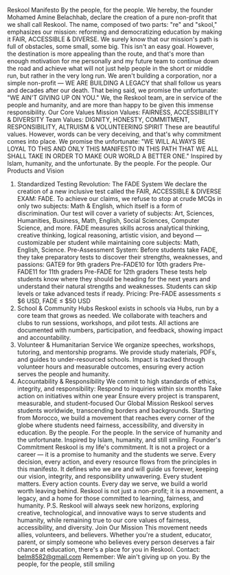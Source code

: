 Reskool Manifesto
 By the people, for the people.
 We hereby, the founder Mohamed Amine Belachhab, declare the creation of a pure non-profit that we shall
 call Reskool. The name, composed of two parts: "re" and "skool," emphasizes our mission: reforming and
 democratizing education by making it FAIR, ACCESSIBLE & DIVERSE.
 We surely know that our mission's path is full of obstacles, some small, some big. This isn't an easy goal.
 However, the destination is more appealing than the route, and that's more than enough motivation for me
 personally and my future team to continue down the road and achieve what will not just help people in the
 short or middle run, but rather in the very long run.
 We aren't building a corporation, nor a simple non-profit — WE ARE BUILDING A LEGACY that shall
 follow us years and decades after our death. That being said, we promise the unfortunate: "WE AIN'T
 GIVING UP ON YOU."
 We, the Reskool team, are in service of the people and humanity, and are more than happy to be given this
 immense responsibility.
 Our Core Values
 Mission Values: FAIRNESS, ACCESSIBILITY & DIVERSITY
 Team Values: DIGNITY, HONESTY, COMMITMENT, RESPONSIBILITY, ALTRUISM & VOLUNTEERING SPIRIT
 These are beautiful values. However, words can be very deceiving, and that's why commitment comes into
 place. We promise the unfortunate: "WE WILL ALWAYS BE LOYAL TO THIS AND ONLY THIS
 MANIFESTO IN THIS PATH THAT WE ALL SHALL TAKE IN ORDER TO MAKE OUR WORLD A BETTER
 ONE."
 Inspired by Islam, humanity, and the unfortunate. By the people. For the people.
 Our Products and Vision
 1. Standardized Testing Revolution: The FADE System
 We declare the creation of a new inclusive test called the FAIR, ACCESSIBLE & DIVERSE EXAM: FADE.
 To achieve our claims, we refuse to stop at crude MCQs in only two subjects: Math & English, which itself is
 a form of discrimination. Our test will cover a variety of subjects: Art, Sciences, Humanities, Business,
 Math, English, Social Sciences, Computer Science, and more.
FADE measures skills across analytical thinking, creative thinking, logical reasoning, artistic vision,
 and beyond — customizable per student while maintaining core subjects: Math, English, Science.
 Pre-Assessment System: Before students take FADE, they take preparatory tests to discover their
 strengths, weaknesses, and passions:
 GATE9 for 9th graders
 Pre-FADE10 for 10th graders
 Pre-FADE11 for 11th graders
 Pre-FADE for 12th graders
 These tests help students know where they should be heading for the next years and understand their
 natural strengths and weaknesses. Students can skip levels or take advanced tests if ready.
 Pricing: Pre-FADE assessments ≤ $6 USD, FADE ≤ $50 USD
 2. School & Community Hubs
 Reskool exists in schools via Hubs, run by a core team that grows as needed. We collaborate with teachers
 and clubs to run sessions, workshops, and pilot tests. All actions are documented with numbers,
 participation, and feedback, showing impact and accountability.
 3. Volunteer & Humanitarian Service
 We organize speeches, workshops, tutoring, and mentorship programs. We provide study materials,
 PDFs, and guides to under-resourced schools. Impact is tracked through volunteer hours and
 measurable outcomes, ensuring every action serves the people and humanity.
 4. Accountability & Responsibility
 We commit to high standards of ethics, integrity, and responsibility:
 Respond to inquiries within six months
 Take action on initiatives within one year
 Ensure every project is transparent, measurable, and student-focused
 Our Global Mission
 Reskool serves students worldwide, transcending borders and backgrounds. Starting from Morocco, we
 build a movement that reaches every corner of the globe where students need fairness, accessibility, and
 diversity in education.
 By the people. For the people. In the service of humanity and the unfortunate. Inspired by Islam,
 humanity, and still smiling.
Founder's Commitment
 Reskool is my life's commitment. It is not a project or a career — it is a promise to humanity and the
 students we serve. Every decision, every action, and every resource flows from the principles in this
 manifesto. It defines who we are and will guide us forever, keeping our vision, integrity, and responsibility
 unwavering.
 Every student matters. Every action counts. Every day we serve, we build a world worth leaving behind.
 Reskool is not just a non-profit; it is a movement, a legacy, and a home for those committed to
 learning, fairness, and humanity.
 P.S. Reskool will always seek new horizons, exploring creative, technological, and innovative ways to serve
 students and humanity, while remaining true to our core values of fairness, accessibility, and diversity.
 Join Our Mission
 This movement needs allies, volunteers, and believers. Whether you're a student, educator, parent, or simply
 someone who believes every person deserves a fair chance at education, there's a place for you in Reskool.
 Contact: 
belm8582@gmail.com
 Remember: We ain't giving up on you. By the people, for the people, still smiling
